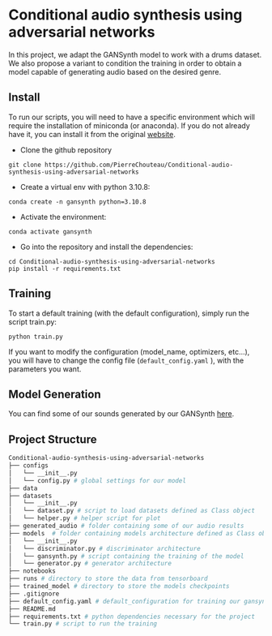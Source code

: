 # Conditional audio synthesis using adversarial networks

In this project, we adapt the GANSynth model to work with a drums dataset. 
We also propose a variant to condition the training in order to obtain a model capable of generating audio based
on the desired genre.


## Install

To run our scripts, you will need to have a specific environment which will require the installation of miniconda (or anaconda). 
If you do not already have it, you can install it from the original [website](https://docs.conda.io/projects/conda/en/latest/user-guide/install/linux.html).


- Clone the github repository

``` 
git clone https://github.com/PierreChouteau/Conditional-audio-synthesis-using-adversarial-networks
``` 

- Create a virtual env with python 3.10.8:

``` 
conda create -n gansynth python=3.10.8
``` 

- Activate the environment:
``` 
conda activate gansynth
``` 

- Go into the repository and install the dependencies: 
``` 
cd Conditional-audio-synthesis-using-adversarial-networks
pip install -r requirements.txt
``` 

## Training

To start a default training (with the default configuration), simply run the script train.py: 

``` 
python train.py
``` 

If you want to modify the configuration (model_name, optimizers, etc...), you will have to change the config file (```default_config.yaml``` ), with the parameters you want. 


## Model Generation

You can find some of our sounds generated by our GANSynth [here](./generared_audio/).


## Project Structure

```bash 
Conditional-audio-synthesis-using-adversarial-networks
├── configs
│   └── __init__.py
│   └── config.py # global settings for our model
├── data   
├── datasets   
│   └── __init__.py
│   └── dataset.py # script to load datasets defined as Class object
│   └── helper.py # helper script for plot
├── generated_audio # folder containing some of our audio results
├── models  # folder containing models architecture defined as Class object
│   └── __init__.py
│   └── discriminator.py # discriminator architecture
│   └── gansynth.py # script containing the training of the model
│   └── generator.py # generator architecture
├── notebooks 
├── runs # directory to store the data from tensorboard
├── trained_model # directory to store the models checkpoints
├── .gitignore
├── default_config.yaml # default_configuration for training our gansynth model
├── README.md
├── requirements.txt # python dependencies necessary for the project
└── train.py # script to run the training